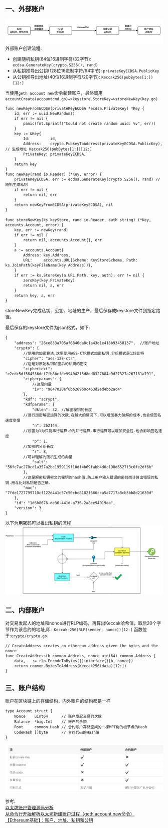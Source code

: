 


## 一、外部账户

![](../../file/eth_account_gen.jpeg)
外部账户创建流程:
* 创建随机私钥(64位16进制字符/32字节): `ecdsa.GenerateKey(crypto.S256(), rand)`
* 从私钥推导出公钥(128位16进制字符/64字节): `privateKeyECDSA.PublicKey`
* 从公钥推导出地址(40位16进制字符/20字节): `Keccak256(pubBytes[1:])[12:]`

当使用`geth account new`命令新建账户，最终调用`accountCreate(accountcmd.go)=>keystore.StoreKey=>storeNewKey(key.go)`
```
func newKeyFromECDSA(privateKeyECDSA *ecdsa.PrivateKey) *Key {
	id, err := uuid.NewRandom()
	if err != nil {
		panic(fmt.Sprintf("Could not create random uuid: %v", err))
	}
	key := &Key{
		Id:         id,
		Address:    crypto.PubkeyToAddress(privateKeyECDSA.PublicKey), // 生成地址 Keccak256(pubBytes[1:])[12:]
		PrivateKey: privateKeyECDSA,
	}
	return key
}
func newKey(rand io.Reader) (*Key, error) {
	privateKeyECDSA, err := ecdsa.GenerateKey(crypto.S256(), rand) // 随机生成私钥
	if err != nil {
		return nil, err
	}
	return newKeyFromECDSA(privateKeyECDSA), nil
}

func storeNewKey(ks keyStore, rand io.Reader, auth string) (*Key, accounts.Account, error) {
	key, err := newKey(rand)
	if err != nil {
		return nil, accounts.Account{}, err
	}
	a := accounts.Account{
		Address: key.Address,
		URL:     accounts.URL{Scheme: KeyStoreScheme, Path: ks.JoinPath(keyFileName(key.Address))},
	}
	if err := ks.StoreKey(a.URL.Path, key, auth); err != nil {
		zeroKey(key.PrivateKey)
		return nil, a, err
	}
	return key, a, err
}
```
storeNewKey完成私钥、公钥、地址的生产，最后保存成keystore文件到指定路径。   

最后保存的keystore文件为json格式，如下:
```
{
	"address": "26ce833a705af6846da8c1a43d1e418b93458137",  //账户地址
	"crypto": {
        //使用的加密算法,这里使用AES-CTR模式加密私钥,分组模式是128比特
		"cipher": "aes-128-ctr",    
        //这是对原始私钥加密后的私钥的密文
		"ciphertext": "e2edc5df564536dcf7fb8bcfde99404215d8dd8327684e9d27327a267181a791",
		"cipherparams": {
            //这是向量
			"iv": "9847020ef0bb269b0c463d2ed4bb2ac4"
		},
		"kdf": "scrypt",
		"kdfparams": {
			"dklen": 32, //解密秘钥的长度
        //进行加密解密运算的次数,在越大的情况下,可以增加暴力破解的成本,也会使签名速度变慢
			"n": 262144, 
        //设置为1为只能串行运算.0为并行运算.串行运算可以增加安全性.也会影响签名速度
			"p": 1,
        //加密的分组长度
			"r": 8,
        //可以理解为随机生成的向量
			"salt": "56fc7ac270cd1a357a2bc1959119f10df4b69fabb4d0c198d6527f3c0fe2df6b"
		},
        //这是解密私钥密文的秘钥的hash值,防止用户输入错误的密码而计算出错误的私钥.用与比对私钥是否正确.
		"mac": "7fde1727799710cf122d441c57c50cbc8182f666cca5a7717a8cb3bb8d21639d"
	},
	"id": "1d6b8676-de36-441d-a736-2a8ee94019ea",
	"version": 3
}
```
以下为用密码可以推出私钥的流程
![](../../file/keystore_enc.png)



## 二、内部账户
对交易发起人的地址和nonce进行RLP编码，再算出Keccak哈希值，取后20个字节作为该合约的地址,即:`
Keccak-256(RLP(sender, nonce))[12:]`
函数位于:`crypto/crypto.go`
```
// CreateAddress creates an ethereum address given the bytes and the nonce
func CreateAddress(b common.Address, nonce uint64) common.Address {
	data, _ := rlp.EncodeToBytes([]interface{}{b, nonce})
	return common.BytesToAddress(Keccak256(data)[12:])
}
```


## 三、账户结构
账户在区块链上的存储结构，内外账户的结构都是一样
```
type Account struct {
	Nonce    uint64      // 账户发起交易的次数
	Balance  *big.Int    // 账户的余额
	Root     common.Hash // 合约账户存储空间的一棵MPT树的根节点的Hash
	CodeHash []byte      // 合约代码的Hash值
}
```

![account_diff](../../file/account_diff.png)





参考:   
[以太坊账户管理源码分析](https://blog.csdn.net/TurkeyCock/article/details/80429377)    
[从命令行开始解析以太坊新建账户过程（geth account new命令）](https://blog.csdn.net/jiang_xinxing/article/details/80289694)  
[【Ethereum基础】：账户、地址、私钥和公钥](http://blog.luoyuanhang.com/2018/04/17/eth-basis-accounts-address-pubkey-prikey/)